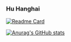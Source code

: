 ### Hu Hanghai

<!--
**laohuu/laohuu** is a ✨ _special_ ✨ repository because its `README.md` (this file) appears on your GitHub profile.

Here are some ideas to get you started:

- 🔭 I’m currently working on ...
- 🌱 I’m currently learning ...
- 👯 I’m looking to collaborate on ...
- 🤔 I’m looking for help with ...
- 💬 Ask me about ...
- 📫 How to reach me: ...
- 😄 Pronouns: ...
- ⚡ Fun fact: ...
-->
[![Readme Card](https://github-readme-stats.vercel.app/api/pin/?username=laohuu&repo=deep_learning_implementations)](https://github.com/anuraghazra/github-readme-stats)

[![Anurag's GitHub stats](https://github-readme-stats.vercel.app/api?username=laohuu)](https://github.com/anuraghazra/github-readme-stats)
